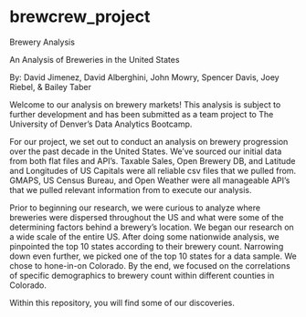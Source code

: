 # brewcrew_project
Brewery Analysis 

An Analysis of Breweries in the United States

By: David Jimenez, David Alberghini, John Mowry, Spencer Davis, Joey Riebel, & Bailey Taber

Welcome to our analysis on brewery markets! This analysis is subject to further development and has been submitted as a team project to The University of Denver’s Data Analytics Bootcamp. 

For our project, we set out to conduct an analysis on brewery progression over the past decade in the United States. We’ve sourced our initial data from both flat files and API’s. Taxable Sales, Open Brewery DB, and Latitude and Longitudes of US Capitals were all reliable csv files that we pulled from.  GMAPS, US Census Bureau, and Open Weather were all manageable API’s that we pulled relevant information from to execute our analysis. 

Prior to beginning our research, we were curious to analyze where breweries were dispersed throughout the US and what were some of the determining factors behind a brewery’s location. We began our research on a wide scale of the entire US. After doing some nationwide analysis, we pinpointed the top 10 states according to their brewery count. Narrowing down even further, we picked one of the top 10 states for a data sample. We chose to hone-in-on Colorado. By the end, we focused on the correlations of specific demographics to brewery count within different counties in Colorado. 

Within this repository, you will find some of our discoveries.
